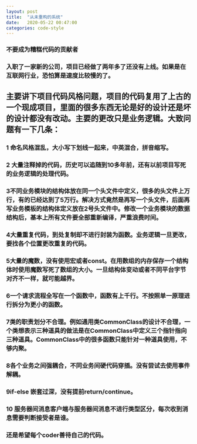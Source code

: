 ```yaml
---
layout: post
title:  "从未重构的系统"
date:   2020-05-22 00:47:00
categories: code-style
---
```


### 不要成为糟糕代码的贡献者

### 入职了一家新的公司，项目已经做了两年多了还没有上线。如果是在互联网行业，恐怕算是速度比较慢的了。
## 主要讲下项目代码风格问题，项目的代码复用了上古的一个现成项目，里面的很多东西无论是好的设计还是坏的设计都没有改动。主要的更改只是业务逻辑。大致问题有一下几条：
### 1 命名风格混乱，大小写下划线一起来，中英混合，拼音缩写。
### 2 大量注释掉的代码，历史可以追随到10多年前，还有以前项目写死的业务逻辑的处理代码。
### 3不同业务模块的结构体放在同一个头文件中定义，很多的头文件上万行，有的已经达到了5万行。解决方式竟然是再写一个头文件，后面再写业务模板的结构体定义放在2号头文件中。修改一个业务模块的数据结构后，基本上所有文件要全部重新编译，严重浪费时间。
### 4大量重复代码，到处复制却不进行封装为函数。业务逻辑一旦更改，要找各个位置更改重复的代码。
### 5大量的魔数，没有使用宏或者const。在用数组的内存保存一个结构体时使用魔数写死了数组的大小。一旦结构体变动或者不同平台字节对齐不一样，就可能越界。
### 6一个请求流程全写在一个函数中，函数有上千行。不按照单一原理进行拆分为更小的函数。
### 7类的职责划分不合理。例如通用类CommonClass的设计不合理，一个类想表示三种道具的做法是在CommonClass中定义三个指针指向三种道具。CommonClass中的很多函数只能针对一种道具使用，不够内聚。
### 8各个业务之间强耦合，不同业务间硬代码穿插。没有尝试去使用事件解耦。
### 9if-else 嵌套过深，没有提前return/continue。
### 10 服务器间消息客户端与服务器间消息不进行类型区分，每次收到消息需要判断接受者是谁。

### 还是希望每个coder善待自己的代码。
